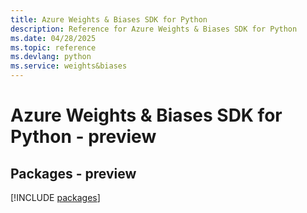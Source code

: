 ```yaml
---
title: Azure Weights & Biases SDK for Python
description: Reference for Azure Weights & Biases SDK for Python
ms.date: 04/28/2025
ms.topic: reference
ms.devlang: python
ms.service: weights&biases
---
```

# Azure Weights & Biases SDK for Python - preview
## Packages - preview
[!INCLUDE [packages](weights-&-biases-index.md)]